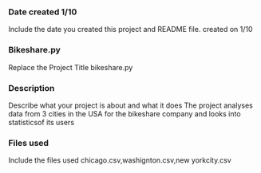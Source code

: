 ### Date created 1/10
Include the date you created this project and README file.
created on 1/10
### Bikeshare.py
Replace the Project Title
bikeshare.py
### Description
Describe what your project is about and what it does
The project analyses data from 3 cities in the USA for the bikeshare company and looks into statisticsof its users 
### Files used
Include the files used
chicago.csv,washignton.csv,new
yorkcity.csv

